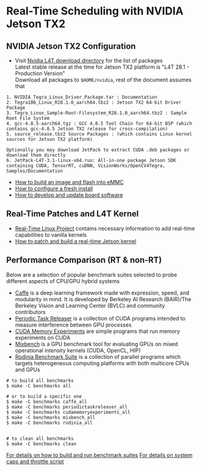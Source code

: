 # Real-Time Scheduling with NVIDIA Jetson TX2

## NVIDIA Jetson TX2 Configuration
* Visit [Nvidia L4T download directory](https://developer.nvidia.com/embedded/linux-tegra) for the list of packages  
Latest stable release at the time for Jetson TX2 platform is "L4T 28.1 - Production Version"  
Download all packages to `$HOME/nvidia`, rest of the document assumes that
```
1. NVIDIA_Tegra_Linux_Driver_Package.tar : Documentation
2. Tegra186_Linux_R28.1.0_aarch64.tbz2 : Jetson TX2 64-bit Driver Package
3. Tegra_Linux_Sample-Root-Filesystem_R28.1.0_aarch64.tbz2 : Sample Root File System
4. gcc-4.8.5-aarch64.tgz : GCC 4.8.5 Tool Chain for 64-bit BSP (which contains gcc-4.8.5 Jetson TX2 release for cross-compilation)
5. source_release.tbz2 Source Packages : (which contains Linux kernel sources for Jetson TX2 platform)

Optionally you may download JetPack to extract CUDA .deb packages or download them directly
6. JetPack-L4T-3.1-linux-x64.run: All-in-one package Jetson SDK containing CUDA, TensorRT, cuDNN, VisionWorks/OpenCV4Tegra, Samples/Documentation
```

* [How to build an image and flash into eMMC](docs/README.00-flashing.md)
* [How to configure a fresh install](docs/README.01-configure.md)
* [How to develop and update board software](docs/README.02-development.md)

## Real-Time Patches and L4T Kernel
* [Real-Time Linux Project](https://rt.wiki.kernel.org/index.php/Main_Page) contains necessary information to add real-time capabilities to vanilla kernels  
* [How to patch and build a real-time Jetson kernel](docs/README.03-realtime.md)

## Performance Comparison (RT & non-RT)
Below are a selection of popular benchmark suites selected to probe different aspects of CPU/GPU hybrid systems
* [Caffe](https://github.com/kozyilmaz/nvidia-jetson-rt/blob/master/docs/README.04-benchmarks.md#caffe) is a deep learning framework made with expression, speed, and modularity in mind. It is developed by Berkeley AI Research (BAIR)/The Berkeley Vision and Learning Center (BVLC) and community contributors
* [Periodic Task Releaser](https://github.com/kozyilmaz/nvidia-jetson-rt/blob/master/docs/README.04-benchmarks.md#periodic-task-releaser) is a collection of CUDA programs intended to measure interference between GPU processes
* [CUDA Memory Experiments](https://github.com/kozyilmaz/nvidia-jetson-rt/blob/master/docs/README.04-benchmarks.md#cuda-memory-experiments) are simple programs that run memory experiments on CUDA
* [Mixbench](https://github.com/kozyilmaz/nvidia-jetson-rt/blob/master/docs/README.04-benchmarks.md#mixbench) is a GPU benchmark tool for evaluating GPUs on mixed operational intensity kernels (CUDA, OpenCL, HIP)
* [Rodinia Benchmark Suite](https://github.com/kozyilmaz/nvidia-jetson-rt/blob/master/docs/README.04-benchmarks.md#rodinia) is a collection of parallel programs which targets heterogeneous computing platforms with both multicore CPUs and GPUs

```shell
# to build all benchmarks
$ make -C benchmarks all

# or to build a specific one
$ make -C benchmarks caffe_all
$ make -C benchmarks periodictaskreleaser_all
$ make -C benchmarks cudamemoryexperiments_all
$ make -C benchmarks mixbench_all
$ make -C benchmarks rodinia_all


# to clean all benchmarks
$ make -C benchmarks clean
```

[For details on how to build and run benchmark suites](docs/README.04-benchmarks.md)
[For details on system caps and throttle script](docs/README.05-results.md)

